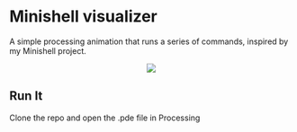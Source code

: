 # Minishell visualizer

A simple processing animation that runs a series of commands, inspired by my Minishell project.

<p align="center">
  <img src="preview.gif width="700">
</p>

## Run It

Clone the repo and open the .pde file in Processing
